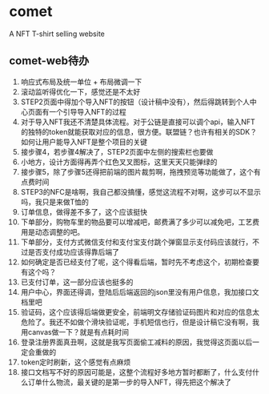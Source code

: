 # comet
A NFT T-shirt selling website

## comet-web待办

1. 响应式布局及统一单位 + 布局微调一下
2. 滚动监听得优化一下，感觉还是不太好
3. STEP2页面中得加个导入NFT的按钮（设计稿中没有），然后得跳转到个人中心页面有一个引导导入NFT的过程
4. 对于导入NFT我还不清楚具体流程。对于公链是直接可以调个api，输入NFT的独特的token就能获取对应的信息，很方便。联盟链？也许有相关的SDK？如何让用户能导入NFT是整个项目的关键
5. 接步骤4，若步骤4解决了，STEP2页面中左侧的搜索栏也要做
6. 小地方，设计方面得再弄个红色叉叉图标，这里天天只能弹绿的
7. 接步骤5，除了步骤5还得把前端的图片裁剪啊，拖拽预览等功能做了，这个有点费时间
8. STEP3的NFC是啥啊，我自己都没搞懂，感觉这流程不对啊，这步可以不显示吗，我只是来做T恤的
9. 订单信息，做得差不多了，这个应该挺快
10. 下单部分，购物车里的物品要可以增减吧，邮费满了多少可以减免吧，工艺费用是动态调整的吧。
11. 下单部分，支付方式微信支付和支付宝支付跳个弹窗显示支付码应该就行，不过是否支付成功应该得靠后端了
12. 如何确定是否已经支付了呢，这个得看后端，暂时先不考虑这个，初期检查要有这个吗？
13. 已支付订单，这一部分应该也挺多的
14. 用户中心，界面还得调，登陆后后端返回的json里没有用户信息，我加接口文档里吧
15. 验证码，这个应该得后端做更安全，前端明文存储验证码图片和对应的信息太危险了。我还不如做个滑块验证呢，手机短信也行，但是设计稿它没有啊，我用canvas做一下？就是有点耗时间
16. 登录注册界面真丑啊，这就是我写页面偷工减料的原因，我觉得这页面以后一定会重做的
17. token定时刷新，这个感觉有点麻烦
18. 接口文档写不好的原因可能是，这整个流程好多地方暂时都断了，什么支付什么订单什么物流，最关键的是第一步的导入NFT，得先把这个解决了

